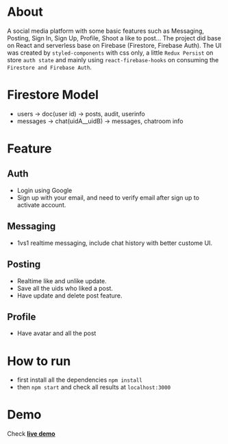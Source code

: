 # About
A social media platform with some basic features such as Messaging, Posting, Sign In, Sign Up, Profile, Shoot a like to post...
The project did base on React and serverless base on Firebase (Firestore, Firebase Auth).
The UI was created by `styled-components` with css only, a little `Redux Persist` on store `auth state` and mainly using `react-firebase-hooks` on consuming the `Firestore and Firebase Auth`.
# Firestore Model
- users -> doc(user id) -> posts, audit, userinfo
- messages -> chat(uidA__uidB) -> messages, chatroom info
# Feature
## Auth
- Login using Google
- Sign up with your email, and need to verify email after sign up to activate account.
## Messaging
- 1vs1 realtime messaging, include chat history with better custome UI.
## Posting
- Realtime like and unlike update.
- Save all the uids who liked a post.
- Have update and delete post feature.
## Profile
- Have avatar and all the post
# How to run
- first install all the dependencies
``` npm install ```
- then ``` npm start ``` and check all results at `localhost:3000` 
# Demo
Check [**live demo**](https://lvl162.github.io/react-messaging-firebase-app)

